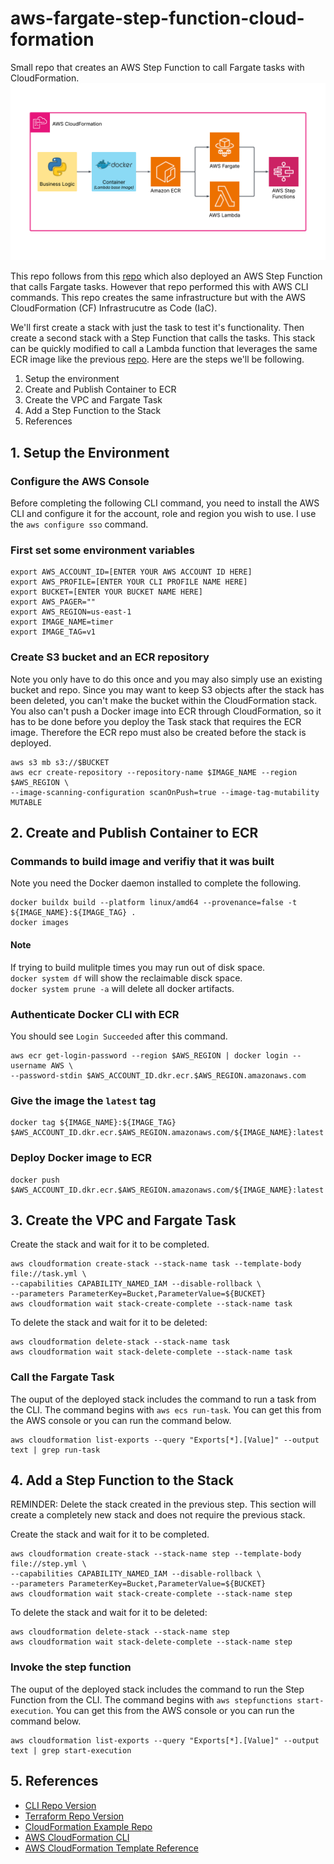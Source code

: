 # aws-fargate-step-function-cloud-formation
Small repo that creates an AWS Step Function to call Fargate tasks with CloudFormation.
![image](CloudFormation-Fargate-Step-Function.png)

This repo follows from this [repo](https://github.com/daniel-fudge/aws-fargate-step-function-demo) 
which also deployed an AWS Step Function that calls Fargate tasks. However that repo 
performed this with AWS CLI commands. This repo creates the same infrastructure but with 
the AWS CloudFormation (CF) Infrastrucutre as Code (IaC).

We'll first create a stack with just the task to test it's functionality. Then create a 
second stack with a Step Function that calls the tasks. This stack can be quickly modified 
to call a Lambda function that leverages the same ECR image like the previous 
[repo](https://github.com/daniel-fudge/aws-fargate-step-function-demo). Here are the steps 
we'll be following.
1. Setup the environment
1. Create and Publish Container to ECR
1. Create the VPC and Fargate Task
1. Add a Step Function to the Stack
1. References

## 1. Setup the Environment
### Configure the AWS Console
Before completing the following CLI command, you need to install the AWS CLI and configure 
it for the account, role and region you wish to use. I use the `aws configure sso` command.

### First set some environment variables
```shell
export AWS_ACCOUNT_ID=[ENTER YOUR AWS ACCOUNT ID HERE]
export AWS_PROFILE=[ENTER YOUR CLI PROFILE NAME HERE]
export BUCKET=[ENTER YOUR BUCKET NAME HERE]
export AWS_PAGER=""
export AWS_REGION=us-east-1
export IMAGE_NAME=timer
export IMAGE_TAG=v1
```

### Create S3 bucket and an ECR repository
Note you only have to do this once and you may also simply use an existing bucket and 
repo. Since you may want to keep S3 objects after the stack has been deleted, you can't 
make the bucket within the CloudFormation stack. You also can't push a Docker image into 
ECR through CloudFormation, so it has to be done before you deploy the Task stack that 
requires the ECR image. Therefore the ECR repo must also be created before the stack is 
deployed.

```shell
aws s3 mb s3://$BUCKET 
aws ecr create-repository --repository-name $IMAGE_NAME --region $AWS_REGION \
--image-scanning-configuration scanOnPush=true --image-tag-mutability MUTABLE
```

## 2. Create and Publish Container to ECR

### Commands to build image and verifiy that it was built
Note you need the Docker daemon installed to complete the following.
```shell
docker buildx build --platform linux/amd64 --provenance=false -t ${IMAGE_NAME}:${IMAGE_TAG} .
docker images 
```

#### Note
If trying to build mulitple times you may run out of disk space.   
`docker system df` will show the reclaimable disck space.   
`docker system prune -a` will delete all docker artifacts.   

### Authenticate Docker CLI with ECR
You should see `Login Succeeded` after this command.
```shell
aws ecr get-login-password --region $AWS_REGION | docker login --username AWS \
--password-stdin $AWS_ACCOUNT_ID.dkr.ecr.$AWS_REGION.amazonaws.com
```

### Give the image the `latest` tag
```shell
docker tag ${IMAGE_NAME}:${IMAGE_TAG} $AWS_ACCOUNT_ID.dkr.ecr.$AWS_REGION.amazonaws.com/${IMAGE_NAME}:latest
```

### Deploy Docker image to ECR
```shell 
docker push $AWS_ACCOUNT_ID.dkr.ecr.$AWS_REGION.amazonaws.com/${IMAGE_NAME}:latest
```

## 3. Create the VPC and Fargate Task
Create the stack and wait for it to be completed.
```shell
aws cloudformation create-stack --stack-name task --template-body file://task.yml \
--capabilities CAPABILITY_NAMED_IAM --disable-rollback \
--parameters ParameterKey=Bucket,ParameterValue=${BUCKET}
aws cloudformation wait stack-create-complete --stack-name task
```
To delete the stack and wait for it to be deleted:
```shell
aws cloudformation delete-stack --stack-name task
aws cloudformation wait stack-delete-complete --stack-name task
```

### Call the Fargate Task
The ouput of the deployed stack includes the command to run a task from the CLI. The 
command begins with `aws ecs run-task`. You can get this from the AWS console or you can
run the command below.

```shell
aws cloudformation list-exports --query "Exports[*].[Value]" --output text | grep run-task
```

## 4. Add a Step Function to the Stack
REMINDER: Delete the stack created in the previous step. This section will create a 
completely new stack and does not require the previous stack.

Create the stack and wait for it to be completed.
```shell
aws cloudformation create-stack --stack-name step --template-body file://step.yml \
--capabilities CAPABILITY_NAMED_IAM --disable-rollback \
--parameters ParameterKey=Bucket,ParameterValue=${BUCKET}
aws cloudformation wait stack-create-complete --stack-name step
```
To delete the stack and wait for it to be deleted:
```shell
aws cloudformation delete-stack --stack-name step
aws cloudformation wait stack-delete-complete --stack-name step
```

### Invoke the step function
The ouput of the deployed stack includes the command to run the Step Function from the 
CLI. The command begins with `aws stepfunctions start-execution`. You can get this from 
the AWS console or you can run the command below.

```shell
aws cloudformation list-exports --query "Exports[*].[Value]" --output text | grep start-execution
```

## 5. References
 - [CLI Repo Version](https://github.com/daniel-fudge/aws-fargate-step-function-demo)    
 - [Terraform Repo Version](https://github.com/daniel-fudge/aws-fargate-step-function-terraform)    
 - [CloudFormation Example Repo](https://github.com/nathanpeck/aws-cloudformation-fargate)    
 - [AWS CloudFormation CLI](https://awscli.amazonaws.com/v2/documentation/api/2.1.29/reference/cloudformation/index.html#cli-aws-cloudformation)
 - [AWS CloudFormation Template Reference](https://docs.aws.amazon.com/AWScloudformation/latest/UserGuide/template-reference.html)
